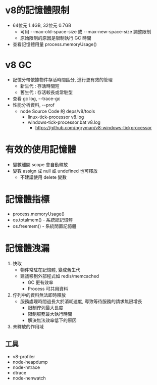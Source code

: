 # v8的記憶體限制
* 64位元 1.4GB, 32位元 0.7GB
    * 可用 --max-old-space-size 或 --max-new-space-size 調整限制
    * 原始限制的原因是限制執行 GC 時間
* 查看記憶體用量 process.memoryUsage()

# v8 GC
* 記憶分帶依據物件存活時間區分, 進行更有效的管理
    * 新生代 : 存活時間短
    * 舊生代 : 存活較長或常駐型
* 查看 gc log, --trace-gc
* 性能分析資料, --prof
    * node Source Code 的 deps/v8/tools
        * linux-tick-processor v8.log
        * windows-tick-processor.bat v8.log
            * https://github.com/ngryman/v8-windows-tickprocessor
            
# 有效的使用記憶體
* 變數離開 scope 會自動釋放
* 變數 assign 成 null 或 undefined 也可釋放
    * 不建議使用 delete 變數
    
# 記憶體指標
* process.memoryUsage()
* os.totalmem() - 系統總記憶體
* os.freemem() - 系統閒置記憶體


# 記憶體洩漏
1. 快取
    * 物件常駐在記憶體, 變成舊生代
    * 建議移到外部程式如 redis/memcached
        * GC 更有效率
        * Process 可共用資料
2. 佇列中的資料無法即時釋放
    * 服務處理時間過長大於消耗速度, 導致等待服務的請求無限增長
        * 限制佇列最大長度
        * 限制服務最大執行時間
        * 解決無法效率低下的原因
3. 未釋放的作用域

## 工具
* v8-profiler
* node-heapdump
* node-mtrace
* dtrace
* node-nenwatch
